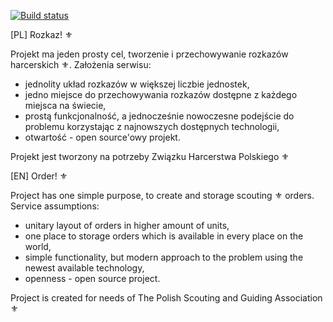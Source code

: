 [![Build status](https://dev.azure.com/norberto5/rozkaz/_apis/build/status/rozkaz%20-%20CI)](https://dev.azure.com/norberto5/rozkaz/_build/latest?definitionId=1)

[PL]
Rozkaz! ⚜

Projekt ma jeden prosty cel, tworzenie i przechowywanie rozkazów harcerskich ⚜. Założenia serwisu:
- jednolity układ rozkazów w większej liczbie jednostek, 
- jedno miejsce do przechowywania rozkazów dostępne z każdego miejsca na świecie,
- prostą funkcjonalność, a jednocześnie nowoczesne podejście do problemu korzystając z najnowszych dostępnych technologii,
- otwartość - open source'owy projekt.

Projekt jest tworzony na potrzeby Związku Harcerstwa Polskiego ⚜

[EN]
Order! ⚜

Project has one simple purpose, to create and storage scouting ⚜ orders. Service assumptions:
- unitary layout of orders in higher amount of units,
- one place to storage orders which is available in every place on the world,
- simple functionality, but modern approach to the problem using the newest available technology,
- openness - open source project.

Project is created for needs of The Polish Scouting and Guiding Association ⚜
